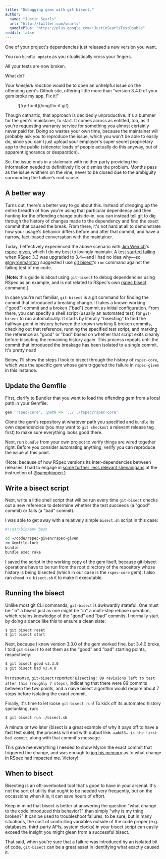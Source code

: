 ```yaml
---
title: "Debugging gems with git bisect."
author:
  name: "Justin Searls"
  url: "http://twitter.com/searls"
  googlePlus: "https://plus.google.com/+JustinSearlsTestDouble"
reddit: false
---
```


One of your project's dependencies just released a new version you want.

You run `bundle update` as you ritualistically cross your fingers.

All your tests are now broken.

What do?

Your _kneejerk reaction_ would be to open an unhelpful issue on the offending
gem's Github site, offering little more than "version 3.4.0 of your gem broke
my app. Fix it!"

<figure>
  ![fry-fix-it](/img/fix-it.gif)
</figure>

Though cathartic, that approach is decidedly unproductive. It's a bummer for the
gem's maintainer, to start. It comes across as entitled, too, as if you're requesting
warranty service for something you almost certainly never paid for.
Doing so wastes your own time, because the maintainer will
probably ask you to reproduce the issue, which you won't be able to easily do,
since you can't just upload your employer's super secret proprietary app to the
public (sidenote: loads of people actually do this anyway, out of apparent
ignorance or desparation).

So, the issue ends in a stalemate with neither party providing the information
needed to definitively fix or dismiss the problem. Months pass as the issue
whithers on the vine, never to be closed due to the ambiguity surrounding
the failure's root cause.

## A better way

Turns out, there's a better way to go about this. Instead of dredging up the
entire breadth of how you're using that particular dependency and then hunting
for the offending change outside-in, you can instead tell git to dig through the
history of changes made to the dependency and find the exact commit that caused
the break. From there, it's not hard at all to demonstrate how your usage's
behavior differs before and after that commit, and have a narrow, fact-based
conversation with the maintainer.

Today, I effectively experienced the above scenario with [Jim
Weirich](https://en.wikipedia.org/wiki/Jim_Weirich)'s
[rspec-given](https://github.com/rspec-given/rspec-given),
which I do my best to lovingly maintain. A test [started
failing](https://github.com/rspec-given/rspec-given/issues/18) when RSpec 3.3 was
upgraded to 3.4—and I had no idea why—so
[@myronmarston](https://github.com/myronmarston) suggested I use [git
bisect](https://git-scm.com/docs/git-bisect)'s `run` command against the failing
test of my code.

[**Note:** this guide is about using `git-bisect` to debug dependencies using
RSpec as an example, and is not related to RSpec's own [rspec
bisect](https://relishapp.com/rspec/rspec-core/v/3-4/docs/command-line/bisect)
command.]

In case you're not familiar, `git-bisect` is a git command for finding the commit
that introduced a breaking change. It takes a known working ("good") commit and a
broken ("bad") commit as initial configuration. From there, you can specify a
shell script (usually an automated test) for `git-bisect` to run automatically.
It starts by literally "bisecting" to find the halfway-point in history between
the known working & broken commits, checking out that reference, running the
specified test script, and marking the reference as "good" or "bad" based on
whether that script exits cleanly before bisecting the remaining history again.
This process repeats until the commit that introduced the breakage has been
isolated to a single commit. It's pretty neat!

Below, I'll show the steps I took to bisect through the history of `rspec-core`,
which was the specific gem whose gem triggered the failure in `rspec-given` in
this instance.

## Update the Gemfile

First, clarify to Bundler that you want to load the offending gem from a local
path in your Gemfile:

``` ruby
gem 'rspec-core', :path => '../../rspec/rspec-core'
```

Clone the gem's repository at whatever path you specified and `bundle` its own
dependencies (you may want to `git checkout` a relevant release tag first) to
make sure everything looks good there.

Next, run `bundle` from your own project to verify things are wired together
right. Before you consider automating anything, verify you can reproduce the
issue at this point.

(Note: because of how RSpec versions its inter-dependencies between releases, I
had to engage in [some further, less relevant
shenanigans](https://github.com/rspec-given/rspec-given/issues/18#issuecomment-170971332)
at the instruction of [@samphippen](https://github.com/samphippen).)

## Write a bisect script

Next, write a little shell script that will be run every time `git-bisect` checks
out a new reference to determine whether the test succeeds (a "good" commit) or
fails (a "bad" commit).

I was able to get away with a relatively simple `bisect.sh` script in this case:

``` bash
#!/usr/bin/env bash

cd ~/code/rspec-given/rspec-given
rm Gemfile.lock
bundle
bundle exec rake
```

I saved the script in the working copy of the gem itself, because git-bisect
operations have to be run from the root directory of the repository whose history
is being bisected (which in our case is the `rspec-core` gem). I also ran
`chmod +x bisect.sh` it to make it executable.

## Running the bisect

Unlike most git CLI commands, `git-bisect` is awkwardly stateful. One must be
"in" a bisect just as one might be "in" a multi-step rebase operation, which
retains knowledge of the "good" and "bad" commits. I normally start by doing a
dance like this to ensure a clean slate:

``` bash
$ git bisect reset
$ git bisect start
```

Next, because I knew version 3.3.0 of the gem worked fine, but 3.4.0 broke, I
told `git-bisect` to set them as the "good" and "bad" starting points,
respectively:

``` bash
$ git bisect good v3.3.0
$ git bisect bad v3.4.0
```

In response, `git-bisect` reported: `Bisecting: 89 revisions left to test after
this (roughly 7 steps)`, indicating that there were 89 commits between the two
points, and a naive bisect algorithm would require about 7 steps before isolating
the exact commit.

Finally, it's time to let loose `git-bisect run`! To kick off its automated
history spelunking, run:

``` bash
$ git bisect run ./bisect.sh
```

A minute or two later (bisect is a great example of why it pays off to have a
fast test suite), the process will end with output like: `aadd33… is the first
bad commit`, along with that commit's message.

This gave me everything I needed to show Myron the exact commit that triggered
the change, and was enough to [jog his
memory](https://github.com/rspec-given/rspec-given/issues/18#issuecomment-171022814)
as to what change in RSpec had impacted me. Victory!

## When to bisect

Bisecting is an oft-overlooked tool that's good to have in your arsenal. It's not
the sort of utility that ought to be needed very frequently, but on the
occassions when it is, it can save hours of effort.

Keep in mind that bisect is better at answering the question "what change to the
code introduced this behavior?" than simply "why is my thing broken?" It can be
used to troubleshoot failures, to be sure, but in many situations, the cost of
controlling variables outside of the code proper (e.g. databases, third-party
APIs, system clocks) in your bisect script can easily exceed the insight you
might glean from a successful bisect.

That said, when you're sure that a failure was introduced by an isolated bit of
code, `git-bisect` can be a great asset in identifying what exactly caused it.






